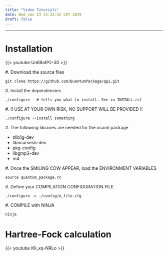 ```yaml
---
title: "Video Tutorials"
date: Wed Jan 23 22:33:52 CET 2019
draft: false
---
```



---------------------

# Installation

{{< youtube Un69atP2-30 >}}

#. Download the source files

    git clone https://github.com/QuantumPackage/qp2.git

#. Install the dependencies

    ./configure   # tells you what to install. See in INSTALL.rst

#. !! USE AT YOUR OWN RISK, NO SUPPORT WILL BE PROVIDED !!

    ./configure --install something

#. The following libraries are needed for the ocaml package

  * zlib1g-dev
  * libncurses5-dev
  * pkg-config 
  * libgmp3-dev 
  * m4

#. Once the SMILING COW APPEAR, load the ENVIRONMENT VARIABLES

    source quantum_package.rc

#. Define your COMPILATION CONFIGURATION FILE

    ./configure -c ./config/a_file.cfg

#. COMPILE with NINJA

    ninja



# Hartree-Fock calculation

{{< youtube KIl_xq-NRLo >}}




